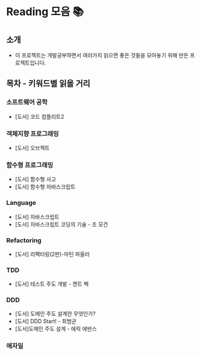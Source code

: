 # Reading 모음 📚

## 소개

- 이 프로젝트는 개발공부하면서 여러가지 읽으면 좋은 것들을 모아놓기 위해 만든 프로젝트입니다.

## 목차 - 키워드별 읽을 거리

### 소프트웨어 공학

- [도서] 코드 컴플리트2

### 객체지향 프로그래밍

- [도서] 오브젝트

### 함수형 프로그래밍

- [도서] 함수형 사고
- [도서] 함수형 자바스크립트

### Language

- [도서] 자바스크립트
- [도서] 자바스크립트 코딩의 기술 - 조 모건

### Refactoring

- [도서] 리팩터링(2판)-마틴 파울러

### TDD

- [도서] 테스트 주도 개발 - 켄트 벡

### DDD

- [도서] 도메인 주도 설계란 무엇인가?
- [도서] DDD Start! - 최범균
- [도서]도메인 주도 설계 - 에릭 에반스

### 애자일
